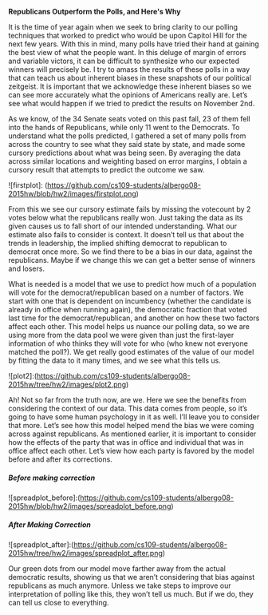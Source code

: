 **Republicans Outperform the Polls, and Here's Why**It is the time of year again when we seek to bring clarity to our polling techniques that worked to predict who would be upon Capitol Hill for the next few years. With this in mind, many polls have tried their hand at gaining the best view of what the people want. In this deluge of margin of errors and variable victors, it can be difficult to synthesize who our expected winners will precisely be. I try to amass the results of these polls in a way that can teach us about inherent biases in these snapshots of our political zeitgeist. It is important that we acknowledge these inherent biases so we can see more accurately what the opinions of Americans really are. Let’s see what would happen if we tried to predict the results on November 2nd.As we know, of the 34 Senate seats voted on this past fall, 23 of them fell into the hands of Republicans, while only 11 went to the Democrats. To understand what the polls predicted, I gathered a set of many polls from across the country to see what they said state by state, and made some cursory predictions about what was being seen. By averaging the data across similar locations and weighting based on error margins, I obtain a cursory result that attempts to predict the outcome we saw. 
![firstplot]: (https://github.com/cs109-students/albergo08-2015hw/blob/hw2/images/firstplot.png)From this we see our cursory estimate fails by missing the votecount by 2 votes below what the republicans really won. Just taking the data as its given causes us to fall short of our intended understanding. What our estimate also fails to consider is context. It doesn’t tell us that about the trends in leadership, the implied shifting democrat to republican to democrat once more. So we find there to be a bias in our data, against the republicans. Maybe if we change this we can get a better sense of winners and losers.What is needed is a model that we use to predict how much of a population will vote for the democrat/republican based on a number of factors. We start with one that is dependent on incumbency (whether the candidate is already in office when running again), the democratic fraction that voted last time for the democrat/republican, and another on how these two factors affect each other. This model helps us nuance our polling data, so we are using more from the data pool we were given than just the first-layer information of who thinks they will vote for who (who knew not everyone matched the poll?). We get really good estimates of the value of our model by fitting the data to it many times, and we see what this tells us.

![plot2]:(https://github.com/cs109-students/albergo08-2015hw/tree/hw2/images/plot2.png)Ah! Not so far from the truth now, are we. Here we see the benefits from considering the context of our data. This data comes from people, so it’s going to have some human psychology in it as well. I’ll leave you to consider that more. Let’s see how this model helped mend the bias we were coming across against republicans. As mentioned earlier, it is important to consider how the effects of the party that was in office and individual that was in office affect each other. Let’s view how each party is favored by the model before and after its corrections.##### Before making correction![spreadplot_before]:(https://github.com/cs109-students/albergo08-2015hw/blob/hw2/images/spreadplot_before.png)##### After Making Correction![spreadplot_after]:(https://github.com/cs109-students/albergo08-2015hw/tree/hw2/images/spreadplot_after.png)Our green dots from our model move farther away from the actual democratic results, showing us that we aren’t considering that bias against republicans as much anymore. Unless we take steps to improve our interpretation of polling like this, they won’t tell us much. But if we do, they can tell us close to everything. 